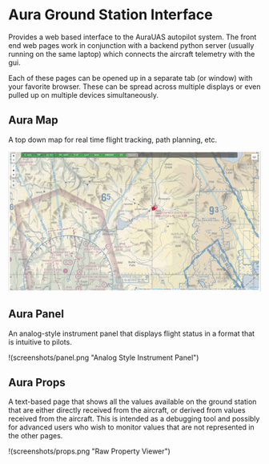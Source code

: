 # Aura Ground Station Interface

Provides a web based interface to the AuraUAS autopilot system.  The
front end web pages work in conjunction with a backend python server
(usually running on the same laptop) which connects the aircraft
telemetry with the gui.

Each of these pages can be opened up in a separate tab (or window)
with your favorite browser.  These can be spread across multiple
displays or even pulled up on multiple devices simultaneously.


## Aura Map

A top down map for real time flight tracking, path planning, etc.

![map](screenshots/map.png "FAA Sectionals")


## Aura Panel

An analog-style instrument panel that displays flight status in a
format that is intuitive to pilots.

!(screenshots/panel.png "Analog Style Instrument Panel")


## Aura Props

A text-based page that shows all the values available on the ground
station that are either directly received from the aircraft, or
derived from values received from the aircraft.  This is intended as a
debugging tool and possibly for advanced users who wish to monitor
values that are not represented in the other pages.

!(screenshots/props.png "Raw Property Viewer")